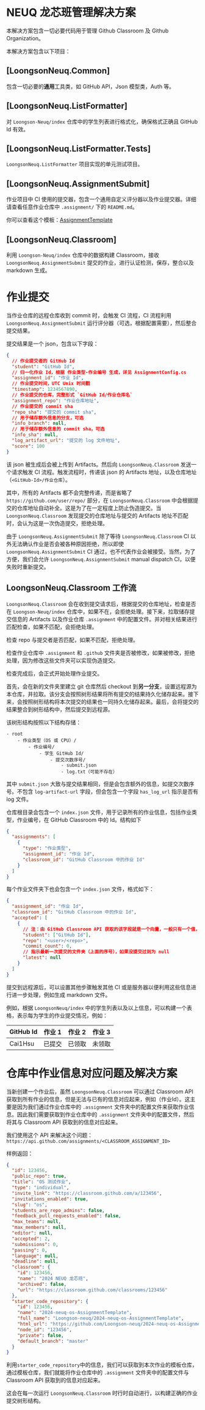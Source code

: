 # NEUQ 龙芯班管理解决方案

本解决方案包含一切必要代码用于管理 Github Classroom 及 Github Organization。

本解决方案包含以下项目：

## [LoongsonNeuq.Common]

包含一切必要的**通用**工具类，如 GitHub API，Json 模型类，Auth 等。

## [LoongsonNeuq.ListFormatter]

对 `Loongson-Neuq/index` 仓库中的学生列表进行格式化，确保格式正确且 GitHub Id 有效。

## [LoongsonNeuq.ListFormatter.Tests]

`LoongsonNeuq.ListFormatter` 项目实现的单元测试项目。

## [LoongsonNeuq.AssignmentSubmit]

作业项目中 CI 使用的提交器，包含一个通用自定义评分器以及作业提交器。详细请查看任意作业仓库中 `.assignment/` 下的 `README.md`。

你可以查看这个模板：[AssignmentTemplate](https://github.com/Loongson-neuq/AssignmentTemplate)

## [LoongsonNeuq.Classroom]

利用 `Loongson-Neuq/index` 仓库中的数据构建 Classroom，接收 `LoongsonNeuq.AssignmentSubmit` 提交的作业，进行认证检测，保存，整合以及 markdown 生成。

# 作业提交

当作业仓库的远程仓库收到 commit 时，会触发 CI 流程，CI 流程利用 `LoongsonNeuq.AssignmentSubmit` 运行评分器（可选，根据配置需要），然后整合提交结果。

提交结果是一个 json，包含以下字段：

```json
{
  // 作业提交者的 GitHub Id
  "student": "GitHub Id",
  // 归一化作业 Id，根据 作业类型-作业编号 生成，详见 AssignmentConfig.cs
  "assignment_id": "作业 Id",
  // 作业提交时间，UTC Unix 时间戳
  "timestamp": 1234567890,
  // 作业提交的仓库，完整形式 `GitHub Id/作业仓库名`
  "assignment_repo": "作业仓库地址",
  // 作业提交的 commit sha
  "repo_sha": "提交的 commit sha",
  // 用于储存额外信息的分支，可选
  "info_branch": null,
  // 用于储存额外信息的 commit sha，可选
  "info_sha": null,
  "log_artifact_url": "提交的 log 文件地址",
  "score": 100
}
```

该 json 被生成后会被上传到 Artifacts。然后向 `LoongsonNeuq.Classroom` 发送一个请求触发 CI 流程。触发流程时，传递该 json 的 Artifacts 地址，以及仓库地址（`<GitHub-Id>/作业仓库`）。

其中，所有的 Artifacts 都不会完整传递，而是省略了 `https://github.com/user/repo/` 部分，在 `LoongsonNeuq.Classroom` 中会根据提交的仓库地址自动补全。这是为了在一定程度上防止伪造提交。当 `LoongsonNeuq.Classroom` 发现提交的仓库地址与提交的 Artifacts 地址不匹配时，会认为这是一次伪造提交，拒绝处理。

由于 `LoongsonNeuq.AssignmentSubmit` 除了等待 `LoongsonNeuq.Classroom` CI 以外无法确认作业是否会被各种原因拒绝，所以即使 `LoongsonNeuq.AssignmentSubmit` CI 通过，也不代表作业会被接受。当然，为了方便，我们会允许 `LoongsonNeuq.AssignmentSubmit` manual dispatch CI，以便失败时重新提交。

## LoongsonNeuq.Classroom 工作流

`LoongsonNeuq.Classroom` 会在收到提交请求后，根据提交的仓库地址，检查是否在 `Loongson-Neuq/index` 仓库中，如果不在，会拒绝处理。接下来，拉取储存提交信息的 Artifacts 以及作业仓库 `.assignment` 中的配置文件。并对相关结果进行匹配检查，如果不匹配，会拒绝处理。

检查 repo 与提交者是否匹配，如果不匹配，拒绝处理。

检查作业仓库中 `.assignment` 和 `.github` 文件夹是否被修改，如果被修改，拒绝处理，因为修改这些文件夹可以实现伪造提交。

检查完成后，会正式开始处理作业提交。

首先，会在新的文件夹里建立 git 仓库然后 checkout 到**另一分支**，设置远程源为本仓库，并拉取。该分支会按照树形结果将所有提交的结果持久化储存起来。接下来，会按照树形结构将本次提交的结果也一同持久化储存起来。最后，会将提交的结果整合到树形结构中，然后提交到远程源。

该树形结构按照以下结构存储：

```
- root
    - 作业类型（OS 或 CPU）/
        - 作业编号/
            - 学生 GitHub Id/
                - 提交次数序号/
                    - submit.json
                    - log.txt（可能不存在）
```

其中 `submit.json` 大致与提交结果相同，但是会包含额外的信息，如提交次数序号。不包含 `log-artifact-url` 字段，但会包含一个字段 `has_log_url` 指示是否有 log 文件。

仓库根目录会包含一个 `index.json` 文件，用于记录所有的作业信息，包括作业类型，作业编号，在 GitHub Classroom 中的 Id。结构如下

```json
{
  "assignments": [
    {
      "type": "作业类型",
      "assignment_id": "作业 Id",
      "classroom_id": "GitHub Classroom 中的作业 Id"
    }
  ]
}
```

每个作业文件夹下也会包含一个 `index.json` 文件，格式如下：

```json
{
  "assignment_id": "作业 Id",
  "classroom_id": "GitHub Classroom 中的作业 Id",
  "accepted": [
    {
      // 注：由 GitHub Classroom API 获取的该字段就是一个向量，一般只有一个值，在处理时通常也只取第一个
      "student": ["GitHub Id"],
      "repo": "<user>/<repo>",
      "commit_count": 0,
      // 指示最新一次提交的文件夹（上面的序号），如果没提交过则为 null
      "latest": null
    }
  ]
}
```

提交到远程源后，可以设置其他步骤触发其他 CI 或是服务器以便利用这些信息进行进一步处理，例如生成 markdown 文件。

例如，根据 `LoongsonNeuq/index` 中的学生列表以及以上信息，可以构建一个表格，表示每为学生的作业提交情况，例如：

| GitHub Id | 作业 1 | 作业 2 | 作业 3 |
| --------- | ----- | ----- | ------ |
| Cai1Hsu | 已提交 | 已领取 | 未领取 |

# 仓库中作业信息对应问题及解决方案

当新创建一个作业后，虽然 `LoongsonNeuq.Classroom` 可以通过 Classroom API 获取到所有作业的信息，但是无法与已有的信息对应起来，例如（作业Id）。这主要是因为我们通过作业仓库中的 `.assignment` 文件夹中的配置文件来获取作业信息。因此我们需要获取到作业仓库中的 `.assignment` 文件夹中的配置文件，然后将其与 Classroom API 获取到的信息对应起来。

我们使用这个 API 来解决这个问题：`https://api.github.com/assignments/<CLASSROOM_ASSIGNMENT_ID>`

样例返回：

```json
{
  "id": 123456,
  "public_repo": true,
  "title": "OS 测试作业",
  "type": "individual",
  "invite_link": "https://classroom.github.com/a/123456",
  "invitations_enabled": true,
  "slug": "os",
  "students_are_repo_admins": false,
  "feedback_pull_requests_enabled": false,
  "max_teams": null,
  "max_members": null,
  "editor": null,
  "accepted": 2,
  "submissions": 0,
  "passing": 0,
  "language": null,
  "deadline": null,
  "classroom": {
    "id": 123456,
    "name": "2024 NEUQ 龙芯班",
    "archived": false,
    "url": "https://classroom.github.com/classrooms/123456"
  },
  "starter_code_repository": {
    "id": 123456,
    "name": "2024-neuq-os-AssignmentTemplate",
    "full_name": "Loongson-neuq/2024-neuq-os-AssignmentTemplate",
    "html_url": "https://github.com/Loongson-neuq/2024-neuq-os-AssignmentTemplate",
    "node_id": "123456",
    "private": false,
    "default_branch": "master"
  }
}
```

利用`starter_code_repository`中的信息，我们可以获取到本次作业的模板仓库，通过模板仓库，我们就能将作业仓库中的 `.assignment` 文件夹中的配置文件与 Classroom API 获取到的信息对应起来。

这会在每一次运行 `LoongsonNeuq.Classroom` 时行时自动进行，以构建正确的作业提交树形结构。
